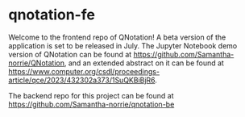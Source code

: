 # qnotation-fe

Welcome to the frontend repo of QNotation! A beta version of the application is set to be released in July. The Jupyter Notebook demo version of QNotation can be found at https://github.com/Samantha-norrie/QNotation, and an extended abstract on it can be found at https://www.computer.org/csdl/proceedings-article/qce/2023/432302a373/1SuQKBiBjR6.

The backend repo for this project can be found at https://github.com/Samantha-norrie/qnotation-be 
